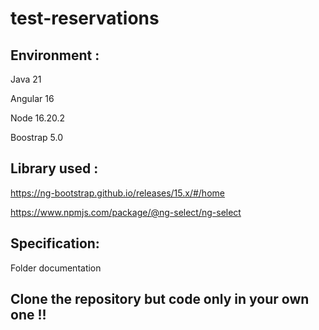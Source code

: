 # test-reservations
## Environment :

Java 21

Angular 16

Node 16.20.2

Boostrap 5.0

## Library used :

https://ng-bootstrap.github.io/releases/15.x/#/home

https://www.npmjs.com/package/@ng-select/ng-select

## Specification: 

 Folder documentation

## Clone the repository but code only in your own one !!
